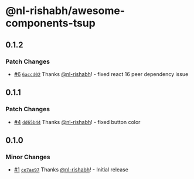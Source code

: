# @nl-rishabh/awesome-components-tsup

## 0.1.2

### Patch Changes

- [#6](https://github.com/nl-rishabh/awesome-components-tsup/pull/6) [`6accd02`](https://github.com/nl-rishabh/awesome-components-tsup/commit/6accd020bd2b583c45651a6fd087979d365e0cb8) Thanks [@nl-rishabh](https://github.com/nl-rishabh)! - fixed react 16 peer dependency issue

## 0.1.1

### Patch Changes

- [#4](https://github.com/nl-rishabh/awesome-components-tsup/pull/4) [`dd65b44`](https://github.com/nl-rishabh/awesome-components-tsup/commit/dd65b440c567453cc44e723a55e14a8e4d8f19af) Thanks [@nl-rishabh](https://github.com/nl-rishabh)! - fixed button color

## 0.1.0

### Minor Changes

- [#1](https://github.com/nl-rishabh/awesome-components-tsup/pull/1) [`ce7ae97`](https://github.com/nl-rishabh/awesome-components-tsup/commit/ce7ae976ea4bdc81a4746688e05f3c8b26d283d5) Thanks [@nl-rishabh](https://github.com/nl-rishabh)! - Initial release
